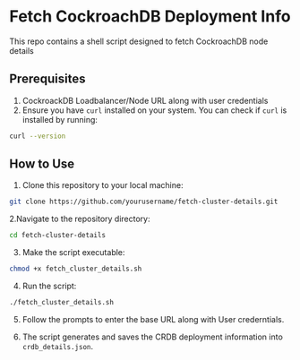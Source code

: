 # Fetch CockroachDB Deployment Info
This repo contains a shell script designed to fetch CockroachDB node details

## Prerequisites

1. CockroackDB Loadbalancer/Node URL along with user credentials
2. Ensure you have `curl` installed on your system. You can check if `curl` is installed by running:
```sh
curl --version
```

## How to Use

1. Clone this repository to your local machine:
```sh
git clone https://github.com/yourusername/fetch-cluster-details.git
```

2.Navigate to the repository directory:
```sh
cd fetch-cluster-details
```

3. Make the script executable:
```sh
chmod +x fetch_cluster_details.sh
```

4. Run the script:
```sh
./fetch_cluster_details.sh
```

5. Follow the prompts to enter the base URL along with User crederntials.

6. The script generates and saves the CRDB deployment information into `crdb_details.json`.
